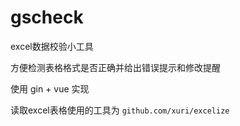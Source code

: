 # gscheck

excel数据校验小工具

方便检测表格格式是否正确并给出错误提示和修改提醒

使用 gin + vue 实现

读取excel表格使用的工具为 `github.com/xuri/excelize`




